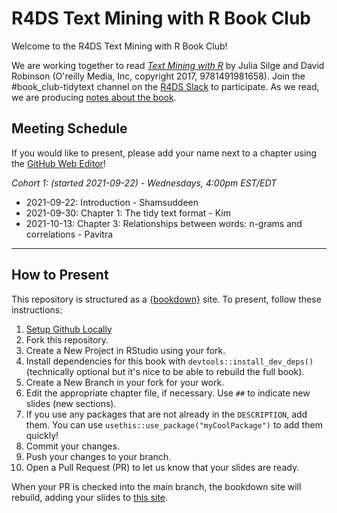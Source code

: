 # R4DS Text Mining with R Book Club

Welcome to the R4DS Text Mining with R Book Club!

We are working together to read [_Text Mining with R_](https://www.tidytextmining.com/) by Julia Silge and David Robinson (O'reilly Media, Inc, copyright 2017, 9781491981658).
Join the #book_club-tidytext channel on the [R4DS Slack](https://r4ds.io/join) to participate.
As we read, we are producing [notes about the book](https://r4ds.github.io/bookclub-tidytext/).

## Meeting Schedule

If you would like to present, please add your name next to a chapter using the [GitHub Web Editor](https://youtu.be/d41oc2OMAuI)!

*Cohort 1: (started 2021-09-22) - Wednesdays, 4:00pm EST/EDT*

- 2021-09-22: Introduction - Shamsuddeen
- 2021-09-30: Chapter 1: The tidy text format - Kim
- 2021-10-13: Chapter 3: Relationships between words: n-grams and correlations - Pavitra

<hr>


## How to Present

This repository is structured as a [{bookdown}](https://CRAN.R-project.org/package=bookdown) site.
To present, follow these instructions:

1. [Setup Github Locally](https://www.youtube.com/watch?v=hNUNPkoledI)
2. Fork this repository.
3. Create a New Project in RStudio using your fork.
4. Install dependencies for this book with `devtools::install_dev_deps()` (technically optional but it's nice to be able to rebuild the full book).
5. Create a New Branch in your fork for your work.
6. Edit the appropriate chapter file, if necessary. Use `##` to indicate new slides (new sections).
7. If you use any packages that are not already in the `DESCRIPTION`, add them. You can use `usethis::use_package("myCoolPackage")` to add them quickly!
8. Commit your changes.
9. Push your changes to your branch.
10. Open a Pull Request (PR) to let us know that your slides are ready.

When your PR is checked into the main branch, the bookdown site will rebuild, adding your slides to [this site](https://r4ds.github.io/bookclub-tidytext/).
